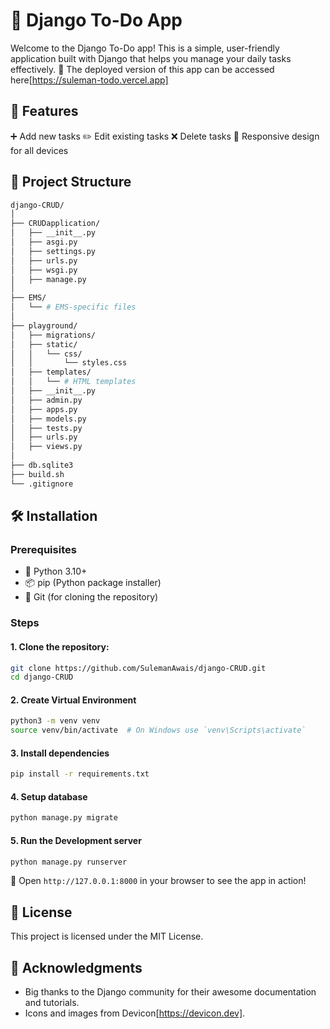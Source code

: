 # 📝 Django To-Do App

Welcome to the Django To-Do app! This is a simple, user-friendly application built with Django that helps you manage your daily tasks effectively. 🚀
The deployed version of this app can be accessed here[https://suleman-todo.vercel.app] 
 ## 🌟 Features

➕ Add new tasks
✏️ Edit existing tasks
❌ Delete tasks
📱 Responsive design for all devices

## 📂 Project Structure

```bash
django-CRUD/
│
├── CRUDapplication/
│   ├── __init__.py
│   ├── asgi.py
│   ├── settings.py
│   ├── urls.py
│   ├── wsgi.py
│   ├── manage.py
│
├── EMS/
│   └── # EMS-specific files
│
├── playground/
│   ├── migrations/
│   ├── static/
│   │   └── css/
│   │       └── styles.css
│   ├── templates/
│   │   └── # HTML templates
│   ├── __init__.py
│   ├── admin.py
│   ├── apps.py
│   ├── models.py
│   ├── tests.py
│   ├── urls.py
│   ├── views.py
│
├── db.sqlite3
├── build.sh
└── .gitignore
```
## 🛠️ Installation

### Prerequisites
- 🐍 Python 3.10+
- 📦 pip (Python package installer)
- 🌱 Git (for cloning the repository)
### Steps
#### 1. Clone the repository:
```bash
git clone https://github.com/SulemanAwais/django-CRUD.git
cd django-CRUD
```
#### 2. Create Virtual Environment 
```bash
python3 -m venv venv
source venv/bin/activate  # On Windows use `venv\Scripts\activate`
```
#### 3. Install dependencies 
```bash
pip install -r requirements.txt
```
#### 4. Setup database
```bash
python manage.py migrate
```
#### 5. Run the Development server
```bash
python manage.py runserver
```
🎉 Open `http://127.0.0.1:8000` in your browser to see the app in action!

## 📜 License

This project is licensed under the MIT License.

## 🙏 Acknowledgments

- Big thanks to the Django community for their awesome documentation and tutorials.
- Icons and images from Devicon[https://devicon.dev].





